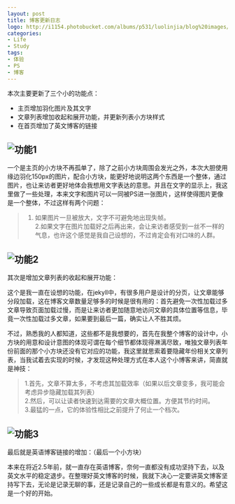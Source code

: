 ```yaml
---
layout: post
title: 博客更新日志
logo: http://i1154.photobucket.com/albums/p531/luolinjia/blog%20images/7FDC099965EE_zps99d7f663.jpg
categories:
- Life
- Study
tags:
- 体验
- PS
- 博客
---
```


本次主要更新了三个小的功能点：

- 主页增加羽化图片及其文字
- 文章列表增加收起和展开功能，并更新列表小方块样式  
- 在首页增加了英文博客的链接  

![功能1](http://i1154.photobucket.com/albums/p531/luolinjia/blog%20images/fun1_zps4f805352.jpg)  
---  
一个是主页的小方块不再孤单了，除了之前小方块周围会发光之外，本次大胆使用缘边羽化150px的图片，配合小方块，能更好地说明这两个东西是一个整体，通过图片，也让来访者更好地体会我想用文字表达的意思。并且在文字的显示上，我这里做了一些处理，本来文字和图片可以一同被PS进一张图片，这样使得图片更像是一个整体，不过这样有两个问题：   
> 1. 如果图片一旦被放大，文字不可避免地出现失帧。  
> 2.如果文字在图片加载好之后再出来，会让来访者感受到一丝不一样的气息，也许这个感觉是我自己设想的，不过肯定会有对口味的人群。  

![功能2](http://i1154.photobucket.com/albums/p531/luolinjia/blog%20images/fun2_zps7bfb978d.jpg)  
---  
其次是增加文章列表的收起和展开功能：  

这个是我一直在设想的功能，在jekyll中，有很多用户是设计的分页，让文章能够分段加载，这在博客文章数量足够多的时候是很有用的：首先避免一次性加载过多文章导致页面加载过慢，而是让来访者更加随意地访问文章的具体位置等信息，毕竟一次性加载过多文章，如果要到最后一篇，确实让人不胜其烦。  

不过，熟悉我的人都知道，这些都不是我想要的，首先在我整个博客的设计中，小方块的用意和设计意图的体现可谓在每个细节都体现得淋漓尽致，唯独文章列表年份前面的那个小方块还没有它对应的功能，我这里就思索着要隐藏年份相关文章列表，当我试着去实现的时候，才发现这种处理方式在本人这个小博客来讲，简直就是神技：  

> 1.首先，文章不算太多，不考虑其加载效率（如果以后文章变多，我可能会考虑异步隐藏加载其列表）  
> 2.然后，可以让读者快速到达需要的文章大概位置。方便其节约时间。  
> 3.最猛的一点，它的体验性相比之前提升了何止一个档次。  


![功能3](http://i1154.photobucket.com/albums/p531/luolinjia/blog%20images/fun3_zps3f025b1d.jpg)  
---  
最后就是英语博客链接的增加：（最后一个小方块）  

本来在将近2.5年前，就一直存在英语博客，奈何一直都没有成功坚持下去，以及英文水平的稳定退步。在整理好英文博客的时候，我就下决心一定要讲英文博客坚持写下去，无论是记录无聊的事，还是记录自己的一些成长都是有意义的。希望这是一个好的开始。  
